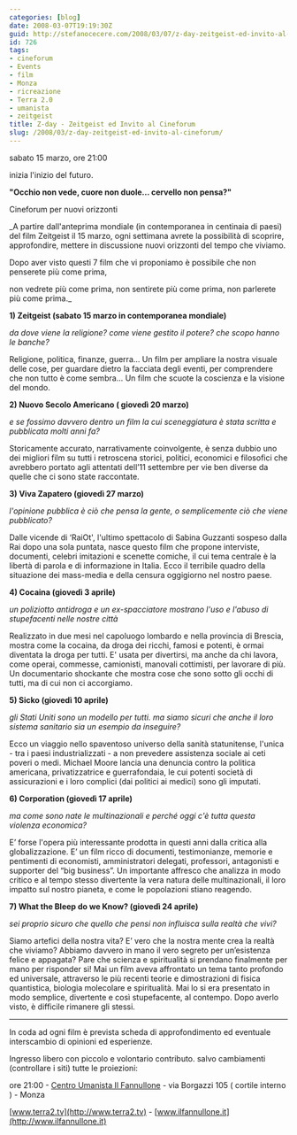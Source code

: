 ```yaml
---
categories: [blog]
date: 2008-03-07T19:19:30Z
guid: http://stefanocecere.com/2008/03/07/z-day-zeitgeist-ed-invito-al-cineforum/
id: 726
tags:
- cineforum
- Events
- film
- Monza
- ricreazione
- Terra 2.0
- umanista
- zeitgeist
title: Z-day - Zeitgeist ed Invito al Cineforum
slug: /2008/03/z-day-zeitgeist-ed-invito-al-cineforum/
---
```


sabato 15 marzo, ore 21:00
  
inizia l'inizio del futuro.

**"Occhio non vede, cuore non duole… cervello non pensa?"**
  
Cineforum per nuovi orizzonti

_A partire dall'anteprima mondiale (in contemporanea in centinaia di paesi) del film Zeitgeist il 15 marzo, ogni settimana avrete la possibilità di scoprire, approfondire, mettere in discussione nuovi orizzonti del tempo che viviamo.
  
Dopo aver visto questi 7 film che vi proponiamo è possibile che non penserete più come prima,
  
non vedrete più come prima, non sentirete più come prima, non parlerete più come prima._

**1) Zeitgeist (sabato 15 marzo in contemporanea mondiale)**
      
_da dove viene la religione? come viene gestito il potere? che scopo hanno le banche?_
  
Religione, politica, finanze, guerra… Un film per ampliare la nostra visuale delle cose, per guardare dietro la facciata degli eventi, per comprendere che non tutto è come sembra… Un film che scuote la coscienza e la visione del mondo.

**2) Nuovo Secolo Americano ( giovedì 20 marzo)**
      
_e se fossimo davvero dentro un film la cui sceneggiatura è stata scritta e pubblicata molti anni fa?_
  
Storicamente accurato, narrativamente coinvolgente, è senza dubbio uno dei migliori film su tutti i retroscena storici, politici, economici e filosofici che avrebbero portato agli attentati dell’11 settembre per vie ben diverse da quelle che ci sono state raccontate.

**3) Viva Zapatero (giovedì 27 marzo)**
     
 _l'opinione pubblica è ciò che pensa la gente, o semplicemente ciò che viene pubblicato?_
  
Dalle vicende di &#8216;RaiOt', l'ultimo spettacolo di Sabina Guzzanti sospeso dalla Rai dopo una sola puntata, nasce questo film che propone interviste, documenti, celebri imitazioni e scenette comiche, il cui tema centrale è la libertà di parola e di informazione in Italia. Ecco il terribile quadro della situazione dei mass-media e della censura oggigiorno nel nostro paese.

**4) Cocaina (giovedì 3 aprile)**
      
_un poliziotto antidroga e un ex-spacciatore mostrano l'uso e l'abuso di stupefacenti nelle nostre città_
  
Realizzato in due mesi nel capoluogo lombardo e nella provincia di Brescia, mostra come la cocaina, da droga dei ricchi, famosi e potenti, è ormai diventata la droga per tutti. E' usata per divertirsi, ma anche da chi lavora, come operai, commesse, camionisti, manovali cottimisti, per lavorare di più. Un documentario shockante che mostra cose che sono sotto gli occhi di tutti, ma di cui non ci accorgiamo.

**5) Sicko (giovedì 10 aprile)**
      
_gli Stati Uniti sono un modello per tutti. ma siamo sicuri che anche il loro sistema sanitario sia un esempio da inseguire?_
  
Ecco un viaggio nello spaventoso universo della sanità statunitense, l'unica - tra i paesi industrializzati - a non prevedere assistenza sociale ai ceti poveri o medi. Michael Moore lancia una denuncia contro la politica americana, privatizzatrice e guerrafondaia, le cui potenti società di assicurazioni e i loro complici (dai politici ai medici) sono gli imputati.

**6) Corporation (giovedì 17 aprile)**
      
_ma come sono nate le multinazionali e perché oggi c'è tutta questa violenza economica?_
  
E’ forse l'opera più interessante prodotta in questi anni dalla critica alla globalizzazione. E’ un film ricco di documenti, testimonianze, memorie e pentimenti di economisti, amministratori delegati, professori, antagonisti e supporter del “big business”. Un importante affresco che analizza in modo critico e al tempo stesso divertente la vera natura delle multinazionali, il loro impatto sul nostro pianeta, e come le popolazioni stiano reagendo.

**7) What the Bleep do we Know? (giovedì 24 aprile)**
      
_sei proprio sicuro che quello che pensi non influisca sulla realtà che vivi?_
  
Siamo artefici della nostra vita? E’ vero che la nostra mente crea la realtà che viviamo? Abbiamo davvero in mano il vero segreto per un’esistenza felice e appagata? Pare che scienza e spiritualità si prendano finalmente per mano per risponder si! Mai un film aveva affrontato un tema tanto profondo ed universale, attraverso le più recenti teorie e dimostrazioni di fisica quantistica, biologia molecolare e spiritualità. Mai lo si era presentato in modo semplice, divertente e così stupefacente, al contempo. Dopo averlo visto, è difficile rimanere gli stessi.

- - - - - - - - - - - - - - - - - - - - - - - - - - - - -

In coda ad ogni film è prevista scheda di approfondimento ed eventuale interscambio di opinioni ed esperienze.
  
Ingresso libero con piccolo e volontario contributo. salvo cambiamenti (controllare i siti) tutte le proiezioni:

ore 21:00 - [Centro Umanista Il Fannullone](http://www.ilfannullone.it/spazio/cartina/) - via Borgazzi 105 ( cortile interno ) - Monza
  
[www.terra2.tv](http://www.terra2.tv) - [www.ilfannullone.it](http://www.ilfannullone.it)